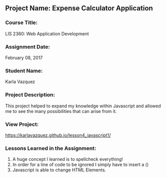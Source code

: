 ## Project Name:  Expense Calculator Application

### Course Title:
LIS 2360:  Web Application Development

### Assignment Date:  
February 08, 2017

### Student Name:  
Karla Vazquez

### Project Description:
This project helped to expand my knowledge within Javascript and allowed me to see the many possibilities that can arise from it.

### View Project:
https://karlavazquez.github.io/lesson4_javascript1/

### Lessons Learned in the Assignment:
1. A huge concept I learned is to spellcheck everything! 
2. In order for a line of code to be ignored I simply have to insert a (\)
3. Javascript is able to change HTML Elements. 
